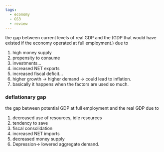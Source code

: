 ```yaml
---
tags:
  - economy
  - GS3
  - review
---
```

the gap between current levels of real GDP and the (GDP that would have existed if the economy operated at full employment.)
due to 
1. high money supply
2. propensity to consume
3. investments...
4. increased NET exports
5. increased fiscal deficit...
6. higher growth -> higher demand -> could lead to inflation.
7. basically it happens when the factors are used so much.

### deflationary gap
the gap between potential GDP at full employment and the real GDP
due to 
1. decreased use of resources, idle resources
2. tendency to save
3. fiscal consolidation
4. increased NET imports
5. decreased money supply
6. Depression-> lowered aggregate demand.

